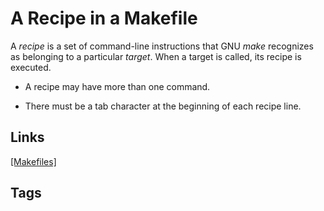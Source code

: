 # A Recipe in a Makefile 

A *recipe* is a set of command-line instructions that GNU *make* recognizes as belonging to a particular *target*. When a target is called, its recipe is executed.  

* A recipe may have more than one command.  

* There must be a tab character at the beginning of each recipe line.

## Links
[\[Makefiles\]](../202110182235)

## Tags
